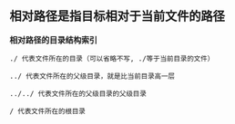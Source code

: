 
## 相对路径是指目标相对于当前文件的路径

**相对路径的目录结构索引**

```
./ 代表文件所在的目录（可以省略不写, ./等于当前目录的文件） 

../ 代表文件所在的父级目录，就是比当前目录高一层 

../../ 代表文件所在的父级目录的父级目录

/ 代表文件所在的根目录
```